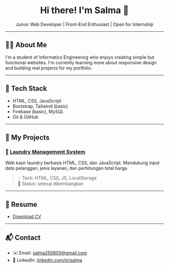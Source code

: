 <h1 align="center">Hi there! I'm Salma 🌸</h1>
<p align="center">
  Junior Web Developer | Front-End Enthusiast | Open for Internship
</p>

---

## 👩‍💻 About Me
I'm a student of Informatics Engineering who enjoys creating simple but functional websites. I'm currently learning more about responsive design and building real projects for my portfolio.

---

## 🔧 Tech Stack
- HTML, CSS, JavaScript
- Bootstrap, Tailwind (basic)
- Firebase (basic), MySQL
- Git & GitHub

---

## 🚀 My Projects

### 🧺 [Laundry Management System](https://github.com/sazuura/laundry)
Web kasir laundry berbasis HTML, CSS, dan JavaScript. Mendukung input data pelanggan, jenis layanan, dan perhitungan total harga.

> 💡 Tech: HTML, CSS, JS, LocalStorage  
> 📂 Status: selesai dikembangkan

---

## 📄 Resume
- [Download CV](https://drive.google.com/drive/folders/1cweJJOLQpNqN4Erk1XJTpsSLKZ5pAW6A?usp=sharing) 

---

## 📬 Contact
- ✉️ Email: salma250803@gmail.com
- 💼 LinkedIn: [linkedin.com/in/salma](https://www.linkedin.com/in/salma-az-zahra-4b419b375/)

